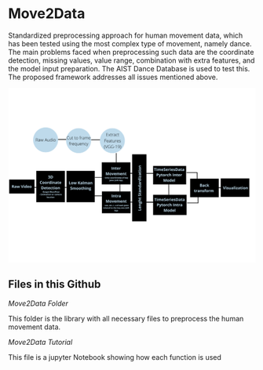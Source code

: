 # Move2Data
Standardized preprocessing approach for human movement data, which has been tested using the most complex type of movement, namely dance. The main problems faced when preprocessing such data are the coordinate detection, missing values, value range, combination with extra features, and the model input preparation. The AIST Dance Database is used to test this. The proposed framework addresses all issues mentioned above.

![Move2DataFramework](https://github.com/roglantero/Move2Data/blob/main/Move2Data_Framework.png?raw=true)


## Files in this Github

*Move2Data Folder*

This folder is the library with all necessary files to preprocess the human movement data.

*Move2Data Tutorial*

This file is a jupyter Notebook showing how each function is used
